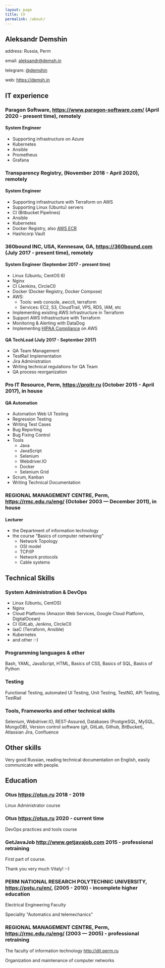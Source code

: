 ```yaml
---
layout: page
title: CV
permalink: /about/
---
```


## Aleksandr Demshin

address: Russia, Perm

email: [aleksandr@demsh.in](mailto:aleksandr@demsh.in)

telegram: [@demshin](https://t.me/demshin)

web: <https://demsh.in>

## IT experience

### Paragon Software, <https://www.paragon-software.com/> (April 2020 - present time), remotely

#### System Engineer

- Supporting infrastructure on Azure
- Kubernetes
- Ansible
- Prometheus
- Grafana

### Transparency Registry, (November 2018 - April 2020), remotely

#### System Engineer

- Supporting infrastructure with Terraform on AWS
- Supporting Linux (Ubuntu) servers
- CI (Bitbucket Pipelines)
- Ansible
- Kubernetes
- Docker Registry, also [AWS ECR](https://aws.amazon.com/ecr/)
- Hashicorp Vault

### 360bound INC, USA, Kennesaw, GA, <https://360bound.com> (July 2017 - present time), remotely

#### System Engineer (September 2017 - present time)

- Linux (Ubuntu, CentOS 6)
- Nginx
- CI (Jenkins, CircleCI)
- Docker (Docker Registry, Docker Compose)
- AWS:
  - Tools: web console, awccli, terraform
  - Services: EC2, S3, CloudTrail, VPS, RDS, IAM, etc
- Implementing existing AWS Infrastructure in Terraform
- Support AWS Infrastructure with Terraform
- Monitoring & Alerting with DataDog
- Implementing [HIPAA Compliance](https://en.wikipedia.org/wiki/Health_Insurance_Portability_and_Accountability_Act) on AWS

#### QA TechLead (July 2017 - September 2017)

- QA Team Management
- TestRail Implementation
- Jira Administration
- Writing technical regulations for QA Team
- QA process reorganization

### Pro IT Resource, Perm, <https://proitr.ru> (October 2015 - April 2017), in house

#### QA Automation

- Automation Web UI Testing
- Regression Testing
- Writing Test Cases
- Bug Reporting
- Bug Fixing Control
- Tools
  - Java
  - JavaScript
  - Selenium
  - Webdriver.IO
  - Docker
  - Selenium Grid
- Scrum, Kanban
- Writing Technical Documentation

### REGIONAL MANAGEMENT CENTRE, Perm, <https://rmc.edu.ru/eng/> (October 2003 — December 2011), in house

#### Lecturer

- the Department of information technology
- the course "Basics of computer networking"
  - Network Topology
  - OSI model
  - TCP/IP
  - Network protocols
  - Cable systems

## Technical Skills

### System Administration & DevOps

- Linux (Ubuntu, CentOS)
- Nginx
- Cloud Platforms (Amazon Web Services, Google Cloud Platform, DigitalOcean)
- CI (GitLab, Jenkins, CircleCI)
- IaaC (Terraform, Ansible)
- Kubernetes
- and other :-)

### Programming languages & other

Bash, YAML, JavaScript, HTML, Basics of CSS, Basics of SQL, Basics of Python

### Testing

Functional Testing, automated UI Testing, Unit Testing, TestNG, API Testing, TestRail

### Tools, Frameworks and other technical skills

Selenium, Webdriver.IO, REST-Assured, Databases (PostgreSQL, MySQL, MongoDB), Version control software (git, GitLab, Github, BitBucket), Atlassian Jira, Confluence

## Other skills

Very good Russian, reading technical documentation on English, easily communicate with people.

## Education

### Otus <https://otus.ru> 2018 - 2019

Linux Administrator course

### Otus <https://otus.ru> 2020 - current time

DevOps practices and tools course

### GetJavaJob <http://www.getjavajob.com> 2015 - professional retraining

First part of course.

Thank you very much Vitaly! :-)

### PERM NATIONAL RESEARCH POLYTECHNIC UNIVERSITY, <https://pstu.ru/en/>, (2005 - 2010) - incomplete higher education

Electrical Engineering Faculty

Speciality "Automatics and telemechanics"

### REGIONAL MANAGEMENT CENTRE, Perm, <https://rmc.edu.ru/eng/> (2003 — 2005) - professional retraining

The faculty of information technology <http://dit.perm.ru>

Organization and maintenance of computer networks
